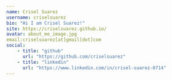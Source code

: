 ```yaml
---
name: Crisel Suarez
username: criselsuarez
bio: "Hi I am Crisel Suarez!"
site: https://criselsuarez.github.io/
avatar: about_me_image.jpg
email:criselsuarez[at]gmail[dot]com
social:
    - title: "github"
      url: "https://github.com/criselsuarez"
    - title: "linkedin"
      url: "https://www.linkedin.com/in/crisel-suarez-0714"
---
```

